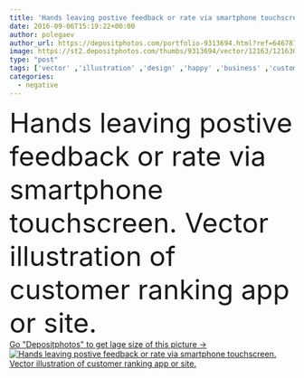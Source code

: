 ```yaml
---
title: 'Hands leaving postive feedback or rate via smartphone touchscree'
date: 2016-09-06T15:19:22+00:00
author: polegaev
author_url: https://depositphotos.com/portfolio-9313694.html?ref=64678756
image: https://st2.depositphotos.com/thumbs/9313694/vector/12163/121630404/api_thumb_450.jpg?forcejpeg=true
type: "post"
tags: ['vector' ,'illustration' ,'design' ,'happy' ,'business' ,'customer' ,'rate' ,'sign' ,'smile' ,'face' ,'hand' ,'symbol' ,'star' ,'emotion' ,'concept' ,'icon' ,'service' ,'cell' ,'mobile' ,'phone' ,'web' ,'negative' ,'neutral' ,'angry' ,'bad' ,'marketing' ,'tablet' ,'quality' ,'report' ,'positive' ,'sad' ,'good' ,'review' ,'satisfaction' ,'evaluation' ,'user' ,'vote' ,'like' ,'survey' ,'smartphone' ,'experience' ,'rating' ,'app' ,'emoticon' ,'appraisal' ,'comment' ,'ranking' ,'appreciation' ,'opinion' ,'feedback' ]
categories: 
  - negative
---
```

<div aling="center">
            <font size="60"> Hands leaving postive feedback or rate via smartphone touchscreen. Vector illustration of customer ranking app or site.</font>   
</div>
<div>
    <a href='https://st2.depositphotos.com/thumbs/9313694/vector/12163/121630404/api_thumb_450.jpg?forcejpeg=true?ref=64678756' target=_blank > Go "Depositphotos" to get lage size of this picture ->
        <img href='https://st2.depositphotos.com/thumbs/9313694/vector/12163/121630404/api_thumb_450.jpg?forcejpeg=true?ref=64678756' src='https://st2.depositphotos.com/9313694/12163/v/950/depositphotos_121630404-stock-illustration-hands-leaving-postive-feedback-or.jpg?forcejpeg=true' alt='Hands leaving postive feedback or rate via smartphone touchscreen. Vector illustration of customer ranking app or site.' >
    </a>
</div>
